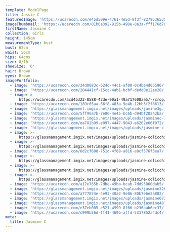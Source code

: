 ```yaml
---
template: ModelPage
title: Jassie C
featuredImage: 'https://ucarecdn.com/e45d509e-4761-4e5d-8f3f-82795365350c/'
imageThumbnail: 'https://ucarecdn.com/01b0a392-915b-498e-8a3a-fff176d7ae9e/'
firstName: Jasmine C
collection: Girls
height: 145cm
measurementType: bust
bust: 63cm
waist: 56cm
hips: 64cms
size: 8/10
shoeSize: '6'
hair: Brown
eyes: Brown
imagePortfolio:
  - image: 'https://ucarecdn.com/34d0083c-624d-44c1-af00-0c4be4d05596/'
  - image: 'https://ucarecdn.com/204441cf-15cc-4ab1-bcbf-dedd0e12ee20/'
  - image: >-
      https://ucarecdn.com/acd4b322-8588-42de-90a1-49a717608aa5/-/crop/1424x2131/208,159/-/preview/
  - image: 'https://ucarecdn.com/189c65aa-66f8-483a-9e4b-12bb3f2f8613/'
  - image: 'https://glassmanagement.imgix.net/images/uploads/jamine3g.jpg'
  - image: 'https://ucarecdn.com/5ff90a7b-7e80-4e45-bc6b-d94bf28242ba/'
  - image: 'https://glassmanagement.imgix.net/images/uploads/jasminec-1.jpg'
  - image: 'https://ucarecdn.com/ea782b09-e097-4447-9043-a6262e66f072/'
  - image: 'https://glassmanagement.imgix.net/images/uploads/jasmine-c.jpg'
  - image: >-
      https://glassmanagement.imgix.net/images/uploads/jasmine-colicchia-mmfs-2_preview.jpg
  - image: >-
      https://glassmanagement.imgix.net/images/uploads/jasmine-colicchia-2_preview.jpg
  - image: 'https://ucarecdn.com/6d2cf608-751d-4f68-a816-a0cf576f3ea7/'
  - image: >-
      https://glassmanagement.imgix.net/images/uploads/jasmine-colicchia-7_preview.jpg
  - image: >-
      https://glassmanagement.imgix.net/images/uploads/jasmine-colicchia-mmfs-9_preview.jpg
  - image: >-
      https://glassmanagement.imgix.net/images/uploads/jasmine-colicchia-mmfs-4_preview.jpg
  - image: 'https://ucarecdn.com/a17e765b-7dbe-49ba-bcab-7dd95860dab5/'
  - image: 'https://glassmanagement.imgix.net/images/uploads/jasmine3264871989.jpg'
  - image: 'https://ucarecdn.com/a777874e-4e93-40a2-9e86-80b7e6e2a882/'
  - image: 'https://glassmanagement.imgix.net/images/uploads/jasmine67234718.jpg'
  - image: 'https://glassmanagement.imgix.net/images/uploads/jasmine4873268.jpg'
  - image: 'https://ucarecdn.com/e37eb005-e521-4999-8f66-b236aab6ec37/'
  - image: 'https://ucarecdn.com/c999b56d-ff41-469b-affd-5317852a4dc4/'
meta:
  title: Jasmine C
---
```


